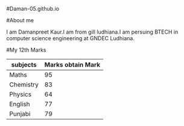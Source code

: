 #Daman-05.github.io

#About me


I am Damanpreet Kaur.I am from gill ludhiana.I am persuing BTECH in computer science engineering at GNDEC Ludhiana.

#My 12th Marks 

|subjects| Marks obtain Mark|
|----------|----------|
|Maths| 95|
|Chemistry| 83|
Physics| 64|
|English| 77|
|Punjabi| 79|
